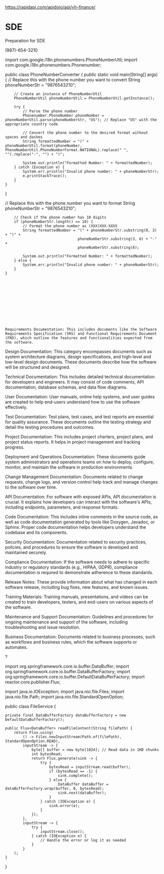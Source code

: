 https://rapidapi.com/apidojo/api/yh-finance/


# SDE
Preparation for SDE 


(987)-654-3210


import com.google.i18n.phonenumbers.PhoneNumberUtil;
import com.google.i18n.phonenumbers.Phonenumber;

public class PhoneNumberConverter {
    public static void main(String[] args) {
        // Replace this with the phone number you want to convert
        String phoneNumberStr = "9876543210";
        
        // Create an instance of PhoneNumberUtil
        PhoneNumberUtil phoneNumberUtil = PhoneNumberUtil.getInstance();
        
        try {
            // Parse the phone number
            Phonenumber.PhoneNumber phoneNumber = phoneNumberUtil.parse(phoneNumberStr, "US"); // Replace "US" with the appropriate country code
            
            // Convert the phone number to the desired format without spaces and dashes
            String formattedNumber = "(" + phoneNumberUtil.format(phoneNumber, PhoneNumberUtil.PhoneNumberFormat.NATIONAL).replace(" ", "").replace("-", "") + ")";
            
            System.out.println("Formatted Number: " + formattedNumber);
        } catch (Exception e) {
            System.err.println("Invalid phone number: " + phoneNumberStr);
            e.printStackTrace();
        }
    }
}









 // Replace this with the phone number you want to format
        String phoneNumberStr = "9876543210";

        // Check if the phone number has 10 digits
        if (phoneNumberStr.length() == 10) {
            // Format the phone number as (XXX)XXX-XXXX
            String formattedNumber = "(" + phoneNumberStr.substring(0, 3) + ")" +
                                     phoneNumberStr.substring(3, 6) + "-" +
                                     phoneNumberStr.substring(6);
            
            System.out.println("Formatted Number: " + formattedNumber);
        } else {
            System.err.println("Invalid phone number: " + phoneNumberStr);
        }
    }












    Requirements Documentation: This includes documents like the Software Requirements Specification (SRS) and Functional Requirements Document (FRD), which outline the features and functionalities expected from the software.

Design Documentation: This category encompasses documents such as system architecture diagrams, design specifications, and high-level and low-level design documents. These documents describe how the software will be structured and designed.

Technical Documentation: This includes detailed technical documentation for developers and engineers. It may consist of code comments, API documentation, database schemas, and data flow diagrams.

User Documentation: User manuals, online help systems, and user guides are created to help end-users understand how to use the software effectively.

Test Documentation: Test plans, test cases, and test reports are essential for quality assurance. These documents outline the testing strategy and detail the testing procedures and outcomes.

Project Documentation: This includes project charters, project plans, and project status reports. It helps in project management and tracking progress.

Deployment and Operations Documentation: These documents guide system administrators and operations teams on how to deploy, configure, monitor, and maintain the software in production environments.

Change Management Documentation: Documents related to change requests, change logs, and version control help track and manage changes to the software over time.

API Documentation: For software with exposed APIs, API documentation is crucial. It explains how developers can interact with the software's APIs, including endpoints, parameters, and response formats.

Code Documentation: This includes inline comments in the source code, as well as code documentation generated by tools like Doxygen, Javadoc, or Sphinx. Proper code documentation helps developers understand the codebase and its components.

Security Documentation: Documentation related to security practices, policies, and procedures to ensure the software is developed and maintained securely.

Compliance Documentation: If the software needs to adhere to specific industry or regulatory standards (e.g., HIPAA, GDPR), compliance documentation is required to demonstrate adherence to these standards.

Release Notes: These provide information about what has changed in each software release, including bug fixes, new features, and known issues.

Training Materials: Training manuals, presentations, and videos can be created to train developers, testers, and end-users on various aspects of the software.

Maintenance and Support Documentation: Guidelines and procedures for ongoing maintenance and support of the software, including troubleshooting and issue resolution.

Business Documentation: Documents related to business processes, such as workflows and business rules, which the software supports or automates.




?










import org.springframework.core.io.buffer.DataBuffer;
import org.springframework.core.io.buffer.DataBufferFactory;
import org.springframework.core.io.buffer.DefaultDataBufferFactory;
import reactor.core.publisher.Flux;

import java.io.IOException;
import java.nio.file.Files;
import java.nio.file.Path;
import java.nio.file.StandardOpenOption;

public class FileService {

    private final DataBufferFactory dataBufferFactory = new DefaultDataBufferFactory();

    public Flux<DataBuffer> readFileContent(String filePath) {
        return Flux.using(
            () -> Files.newInputStream(Path.of(filePath), StandardOpenOption.READ),
            inputStream -> {
                byte[] buffer = new byte[1024]; // Read data in 1KB chunks
                int bytesRead;
                return Flux.generate(sink -> {
                    try {
                        bytesRead = inputStream.read(buffer);
                        if (bytesRead == -1) {
                            sink.complete();
                        } else {
                            DataBuffer dataBuffer = dataBufferFactory.wrap(buffer, 0, bytesRead);
                            sink.next(dataBuffer);
                        }
                    } catch (IOException e) {
                        sink.error(e);
                    }
                });
            },
            inputStream -> {
                try {
                    inputStream.close();
                } catch (IOException e) {
                    // Handle the error or log it as needed
                }
            }
        );
    }
}




